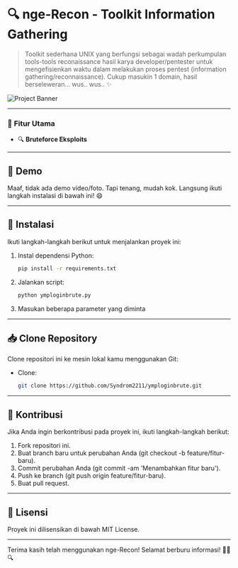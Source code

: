 # 🔍 **nge-Recon - Toolkit Information Gathering**
> Toolkit sederhana UNIX yang berfungsi sebagai wadah perkumpulan tools-tools reconaissance hasil karya developer/pentester untuk mengefisienkan waktu dalam melakukan proses pentest (information gathering/reconnaissance). Cukup masukin 1 domain, hasil berseleweran... wus.. wus.. ✨

![Project Banner](https://i.ibb.co.com/S6zYfgc/ymploginbrute.jpg)

---

### 🌟 **Fitur Utama**
- 🔍 **Bruteforce Eksploits**

---

## 📸 **Demo**
Maaf, tidak ada demo video/foto. Tapi tenang, mudah kok. Langsung ikuti langkah instalasi di bawah ini! 😄

---

## 🚀 **Instalasi**
Ikuti langkah-langkah berikut untuk menjalankan proyek ini:

1. Instal dependensi Python:
   ```bash
   pip install -r requirements.txt
2. Jalankan script:
   ```bash
   python ymploginbrute.py
5. Masukan beberapa parameter yang diminta
   
---

## 📥 **Clone Repository**
Clone repositori ini ke mesin lokal kamu menggunakan Git: 
- Clone:
   ```bash
   git clone https://github.com/Syndrom2211/ymploginbrute.git

---

## 🤝 **Kontribusi**
Jika Anda ingin berkontribusi pada proyek ini, ikuti langkah-langkah berikut:
1. Fork repositori ini.
2. Buat branch baru untuk perubahan Anda (git checkout -b feature/fitur-baru).
3. Commit perubahan Anda (git commit -am 'Menambahkan fitur baru').
4. Push ke branch (git push origin feature/fitur-baru).
5. Buat pull request.

---

## 📜 **Lisensi**
Proyek ini dilisensikan di bawah MIT License.

---

Terima kasih telah menggunakan nge-Recon!
Selamat berburu informasi! 🕵️‍♂️🔍
